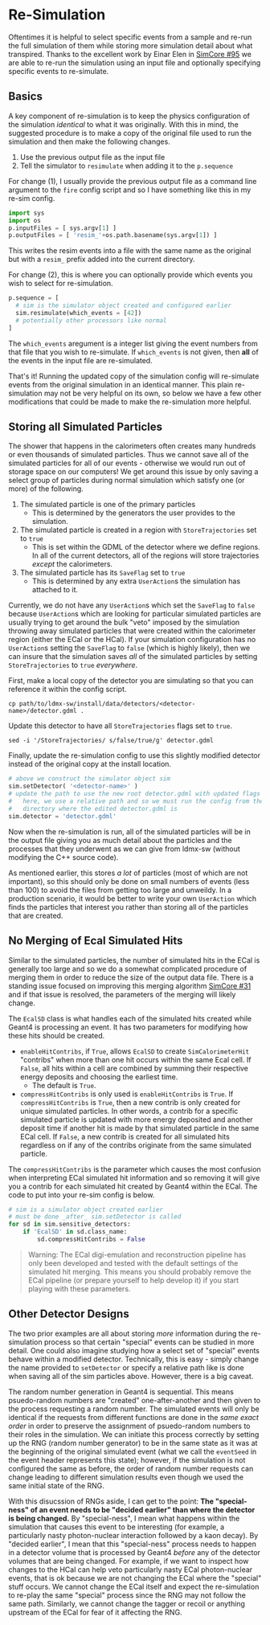 # Re-Simulation

Oftentimes it is helpful to select specific events from a sample and re-run
the full simulation of them while storing more simulation detail about what
transpired. Thanks to the excellent work by Einar Elen in
[SimCore #95](https://github.com/LDMX-Software/SimCore/pull/95) we are able
to re-run the simulation using an input file and optionally specifying
specific events to re-simulate.

## Basics
A key component of re-simulation is to keep the physics configuration of the
simulation _identical_ to what it was originally. With this in mind, the
suggested procedure is to make a copy of the original file used to run the
simulation and then make the following changes.

1. Use the previous output file as the input file
2. Tell the simulator to `resimulate` when adding it to the `p.sequence`

For change (1), I usually provide the previous output file as a command
line argument to the `fire` config script and so I have something like
this in my re-sim config.
```python
import sys
import os
p.inputFiles = [ sys.argv[1] ]
p.outputFiles = [ 'resim_'+os.path.basename(sys.argv[1]) ]
```
This writes the resim events into a file with the same name as the original
but with a `resim_` prefix added into the current directory.

For change (2), this is where you can optionally provide which events
you wish to select for re-simulation.
```python
p.sequence = [
  # sim is the simulator object created and configured earlier
  sim.resimulate(which_events = [42])
  # potentially other processors like normal
]
```
The `which_events` aregument is a integer list giving the event numbers
from that file that you wish to re-simulate. If `which_events` is not
given, then **all** of the events in the input file are re-simulated.

That's it! Running the updated copy of the simulation config will re-simulate
events from the original simulation in an identical manner. This plain re-simulation
may not be very helpful on its own, so below we have a few other modifications that
could be made to make the re-simulation more helpful.

## Storing all Simulated Particles
The shower that happens in the calorimeters often creates many hundreds or even thousands
of simulated particles. Thus we cannot save all of the simulated particles for all of our
events - otherwise we would run out of storage space on our computers! We get around this
issue by only saving a select group of particles during normal simulation which satisfy
one (or more) of the following.

1. The simulated particle is one of the primary particles
    - This is determined by the generators the user provides to the simulation.
2. The simulated particle is created in a region with `StoreTrajectories` set to `true`
    - This is set within the GDML of the detector where we define regions.
      In all of the current detectors, all of the regions will store trajectories _except_
      the calorimeters.
3. The simulated particle has its `SaveFlag` set to `true`
    - This is determined by any extra `UserAction`s the simulation has attached to it.

Currently, we do not have any `UserAction`s which set the `SaveFlag` to `false` because
`UserAction`s which are looking for particular simulated particles are usually trying
to get around the bulk "veto" imposed by the simulation throwing away simulated particles
that were created within the calorimeter region (either the ECal or the HCal). If your
simulation configuration has no `UserAction`s setting the `SaveFlag` to `false` (which
is highly likely), then we can insure that the simulation saves _all_ of the simulated
particles by setting `StoreTrajectories` to `true` _everywhere_.

First, make a local copy of the detector you are simulating so that you can reference it
within the config script.
```
cp path/to/ldmx-sw/install/data/detectors/<detector-name>/detector.gdml .
```
Update this detector to have all `StoreTrajectories` flags set to `true`.
```
sed -i '/StoreTrajectories/ s/false/true/g' detector.gdml
```
Finally, update the re-simulation config to use this slightly modified detector instead
of the original copy at the install location.
```python
# above we construct the simulator object sim
sim.setDetector( '<detector-name>' )
# update the path to use the new root detector.gdml with updated flags
#   here, we use a relative path and so we must run the config from the
#   directory where the edited detector.gdml is
sim.detector = 'detector.gdml'
```

Now when the re-simulation is run, all of the simulated particles will be in the
output file giving you as much detail about the particles and the processes that
they underwent as we can give from ldmx-sw (without modifying the C++ source code).

As mentioned earlier, this stores _a lot_ of particles (most of which are not important),
so this should only be done on small numbers of events (less than 100) to avoid the
files from getting too large and unweildy. In a production scenario, it would be better
to write your own `UserAction` which finds the particles that interest you rather than
storing all of the particles that are created.

## No Merging of Ecal Simulated Hits
Similar to the simulated particles, the number of simulated hits in the ECal is generally
too large and so we do a somewhat complicated procedure of merging them in order to reduce
the size of the output data file. There is a standing issue focused on improving this
merging algorithm [SimCore #31](https://github.com/LDMX-Software/SimCore/issues/31) and
if that issue is resolved, the parameters of the merging will likely change.

The `EcalSD` class is what handles each of the simulated hits created while Geant4 is
processing an event. It has two parameters for modifying how these hits should be
created.

- `enableHitContribs`, if `True`, allows `EcalSD` to create `SimCalorimeterHit` "contribs"
  when more than one hit occurs within the same Ecal cell. If `False`, all hits within a cell
  are combined by summing their respective energy deposits and choosing the earliest time.
  - The default is `True`.
- `compressHitContribs` is only used is `enableHitContribs` is `True`. If `compressHitContribs`
  is `True`, then a new contrib is only created for unique simulated particles. In other words,
  a contrib for a specific simulated particle is updated with more energy deposited and another
  deposit time if another hit is made by that simulated particle in the same ECal cell. If `False`,
  a new contrib is created for all simulated hits regardless on if any of the contribs originate
  from the same simulated particle.

The `compressHitContribs` is the parameter which causes the most confusion when interpreting ECal
simulated hit information and so removing it will give you a contrib for each simulated hit created
by Geant4 within the ECal. The code to put into your re-sim config is below.
```python
# sim is a simulator object created earlier
# must be done _after_ sim.setDetector is called
for sd in sim.sensitive_detectors:
    if 'EcalSD' in sd.class_name:
        sd.compressHitContribs = False
```

> Warning: The ECal digi-emulation and reconstruction pipeline has only been developed and tested
> with the default settings of the simulated hit merging. This means you should probably remove
> the ECal pipeline (or prepare yourself to help develop it) if you start playing with these parameters.

## Other Detector Designs
The two prior examples are all about storing _more_ information during the re-simulation process
so that certain "special" events can be studied in more detail. One could also imagine studying how
a select set of "special" events behave within a modified detector. Technically, this is easy - 
simply change the name provided to `setDetector` or specify a relative path like is done when
saving all of the sim particles above. However, there is a big caveat.

The random number generation in Geant4 is sequential. This means psuedo-random numbers are "created"
one-after-another and then given to the process requesting a random number. The simulated events will
only be identical if the requests from different functions are done in the _same exact order_ in order
to preserve the assignment of psuedo-random numbers to their roles in the simulation. We can initiate
this process correctly by setting up the RNG (random number generator) to be in the same state as it
was at the beginning of the original simulated event (what we call the `eventSeed` in the event header
represents this state); however, if the simulation is not configured the same as before, the order of
random number requests can change leading to different simulation results even though we used the same
initial state of the RNG.

With this disucssion of RNGs aside, I can get to the point: **The "special-ness" of an event needs to
be "decided earlier" than where the detector is being changed.** By "special-ness", I mean what happens
within the simulation that causes this event to be interesting (for example, a particularly nasty photon-nuclear
interaction followed by a kaon decay). By "decided earlier", I mean that this "special-ness" process needs
to happen in a detector volume that is processed by Geant4 _before_ any of the detector volumes that are being
changed. For example, if we want to inspect how changes to the HCal can help veto particularly nasty ECal photon-nuclear events, that is ok because we are not changing the ECal where the "special" stuff occurs. We cannot change
the ECal itself and expect the re-simulation to re-play the same "special" process since the RNG may not follow
the same path. Similarly, we cannot change the tagger or recoil or anything upstream of the ECal for fear of it
affecting the RNG.

